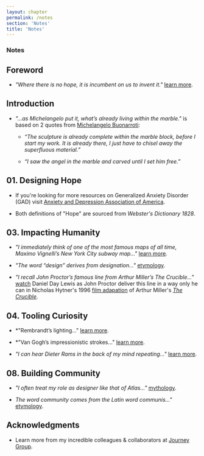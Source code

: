 ```yaml
---
layout: chapter
permalink: /notes
section: 'Notes'
title: 'Notes'
---
```


### Notes

## Foreword

- *"Where there is no hope, it is incumbent on us to invent it."* <a href="https://en.wikipedia.org/wiki/Albert_Camus" class="note-highlight">learn more</a>.

## Introduction

- *"...as Michelangelo put it, what’s already living within the marble."* is based on 2 quotes from <a href="https://en.wikipedia.org/wiki/Michelangelo" class="note-highlight">Michelangelo Buonarroti</a>:

	- *“The sculpture is already complete within the marble block, before I start my work. It is already there, I just have to chisel away the superfluous material.”*

	- *“I saw the angel in the marble and carved until I set him free.”*

## 01. Designing Hope

- If you're looking for more resources on Generalized Anxiety Disorder (GAD) visit <a href="https://www.adaa.org" class="note-highlight">Anxiety and Depression Association of America</a>.

- Both definitions of "Hope" are sourced from *Webster's Dictionary 1828*.

## 03. Impacting Humanity

- *"I immediately think of one of the most famous maps of all time, Maximo Vignelli’s New York City subway map..."* <a href="https://artsandculture.google.com/entity/massimo-vignelli/m0c_x5j" class="note-highlight">learn more</a>.

- *"The word “design” derives from designation..."* <a href="https://www.merriam-webster.com/dictionary/design" class="note-highlight">etymology</a>.

- *"I recall John Proctor’s famous line from Arthur Miller’s The Crucible..."* <a href="https://www.youtube.com/watch?v=K19FtgBlz2A" class="note-highlight">watch</a> Daniel Day Lewis as John Proctor deliver this line in a way only he can in Nicholas Hytner's 1996 <a href="https://www.imdb.com/title/tt0115988/" class="note-highlight">film adapation</a> of Arthur Miller's <a href="https://en.wikipedia.org/wiki/The_Crucible" class="note-highlight">*The Crucible*</a>.

## 04. Tooling Curiosity

- *"Rembrandt’s lighting..." <a href="https://artsandculture.google.com/entity/rembrandt/m0bskv2?categoryId=artist" class="note-highlight">learn more</a>.

- *"Van Gogh’s impressionistic strokes..." <a href="https://artsandculture.google.com/entity/vincent-van-gogh/m07_m2" class="note-highlight">learn more</a>.

- *"I can hear Dieter Rams in the back of my mind repeating..."* <a href="https://artsandculture.google.com/entity/dieter-rams/m0bp_jq" class="note-highlight">learn more</a>.

## 08. Building Community

- *"I often treat my role as designer like that of Atlas..."* <a href="https://en.wikipedia.org/wiki/Atlas_(mythology)" class="note-highlight">mythology</a>.

- *The word community comes from the Latin word communis..."* <a href="https://www.merriam-webster.com/dictionary/community" class="note-highlight">etymology</a>.

## Acknowledgments

- Learn more from my incredible colleagues & collaborators at <a href="https://www.journeygroup.com/" class="note-highlight">Journey Group</a>.
